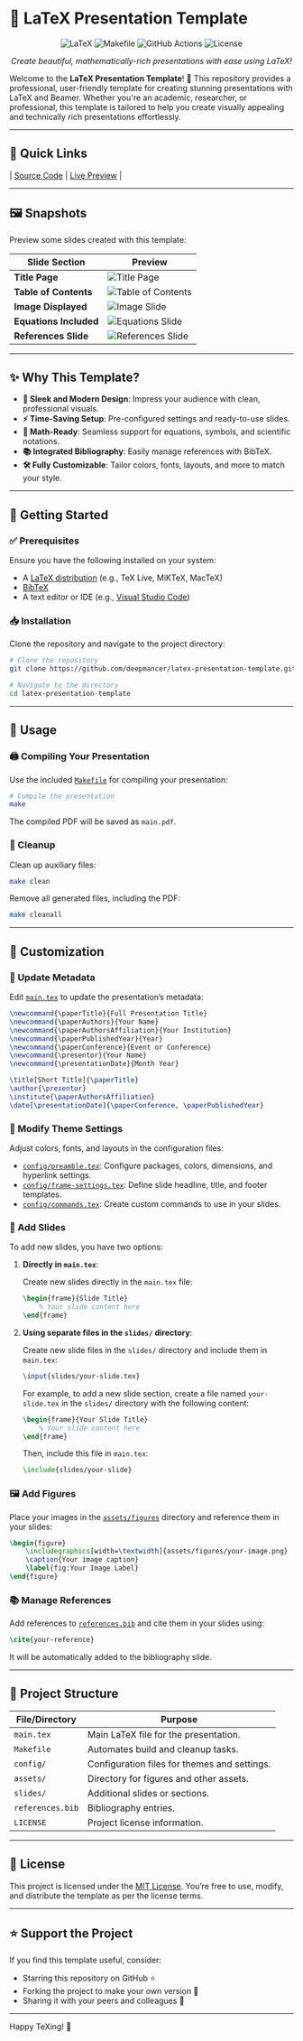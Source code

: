 # 🚀 LaTeX Presentation Template

<div align="center">
  <img src="https://img.shields.io/badge/LaTeX-008080.svg?style=for-the-badge&logo=LaTeX&logoColor=white" alt="LaTeX">
  <img src="https://img.shields.io/badge/Make-6D00CC.svg?style=for-the-badge&logo=Make&logoColor=white" alt="Makefile">
  <img src="https://img.shields.io/badge/GitHub%20Actions-2088FF.svg?style=for-the-badge&logo=GitHub-Actions&logoColor=white" alt="GitHub Actions">
  <img src="https://img.shields.io/badge/license-MIT-blue.svg?style=for-the-badge" alt="License">
</div>

<p align="center"><em>Create beautiful, mathematically-rich presentations with ease using LaTeX!</em></p>

Welcome to the **LaTeX Presentation Template**! 🎉 This repository provides a professional, user-friendly template for creating stunning presentations with LaTeX and Beamer. Whether you're an academic, researcher, or professional, this template is tailored to help you create visually appealing and technically rich presentations effortlessly.

---

## 📌 Quick Links

| [Source Code](https://github.com/deepmancer/latex-presentation-template) | [Live Preview](https://deepmancer.github.io/latex-presentation-template/) |

---

## 🖼️ Snapshots

Preview some slides created with this template:

| **Slide Section**       | **Preview**                                                              |
|-------------------------|--------------------------------------------------------------------------|
| **Title Page**          | ![Title Page](https://raw.githubusercontent.com/deepmancer/latex-presentation-template/main/assets/samples/titlepage.png) |
| **Table of Contents**   | ![Table of Contents](https://raw.githubusercontent.com/deepmancer/latex-presentation-template/main/assets/samples/table_of_contents.png) |
| **Image Displayed**         | ![Image Slide](https://raw.githubusercontent.com/deepmancer/latex-presentation-template/main/assets/samples/image_slide.png) |
| **Equations Included**     | ![Equations Slide](https://raw.githubusercontent.com/deepmancer/latex-presentation-template/main/assets/samples/equations.png) |
| **References Slide**    | ![References Slide](https://raw.githubusercontent.com/deepmancer/latex-presentation-template/main/assets/samples/references.png) |

---

## ✨ Why This Template?

- **🎨 Sleek and Modern Design**: Impress your audience with clean, professional visuals.
- **⚡ Time-Saving Setup**: Pre-configured settings and ready-to-use slides.
- **🔢 Math-Ready**: Seamless support for equations, symbols, and scientific notations.
- **📚 Integrated Bibliography**: Easily manage references with BibTeX.
- **🛠️ Fully Customizable**: Tailor colors, fonts, layouts, and more to match your style.

---

## 🚀 Getting Started

### ✅ Prerequisites

Ensure you have the following installed on your system:

- A [LaTeX distribution](https://www.latex-project.org/get/) (e.g., TeX Live, MiKTeX, MacTeX)
- [BibTeX](http://www.bibtex.org/)
- A text editor or IDE (e.g., [Visual Studio Code](https://code.visualstudio.com/))

### 📥 Installation

Clone the repository and navigate to the project directory:

```bash
# Clone the repository
git clone https://github.com/deepmancer/latex-presentation-template.git

# Navigate to the directory
cd latex-presentation-template
```

---

## 📖 Usage

### 🖨️ Compiling Your Presentation

Use the included [`Makefile`](Makefile) for compiling your presentation:

```bash
# Compile the presentation
make
```

The compiled PDF will be saved as `main.pdf`.

### 🧹 Cleanup

Clean up auxiliary files:

```bash
make clean
```

Remove all generated files, including the PDF:

```bash
make cleanall
```

---
## 🎨 Customization

### 🔄 Update Metadata

Edit [`main.tex`](main.tex) to update the presentation’s metadata:

```latex
\newcommand{\paperTitle}{Full Presentation Title}
\newcommand{\paperAuthors}{Your Name}
\newcommand{\paperAuthorsAffiliation}{Your Institution}
\newcommand{\paperPublishedYear}{Year}
\newcommand{\paperConference}{Event or Conference}
\newcommand{\presentor}{Your Name}
\newcommand{\presentationDate}{Month Year}

\title[Short Title]{\paperTitle}
\author{\presentor}
\institute{\paperAuthorsAffiliation}
\date[\presentationDate]{\paperConference, \paperPublishedYear}
```

### 🎨 Modify Theme Settings

Adjust colors, fonts, and layouts in the configuration files:

- [`config/preamble.tex`](./config/preamble.tex): Configure packages, colors, dimensions, and hyperlink settings.
- [`config/frame-settings.tex`](./config/frame-settings.tex): Define slide headline, title, and footer templates.
- [`config/commands.tex`](./config/commands.tex): Create custom commands to use in your slides.


### 📄 Add Slides

To add new slides, you have two options:

1. **Directly in `main.tex`**:

   Create new slides directly in the `main.tex` file:

   ```latex
   \begin{frame}{Slide Title}
       % Your slide content here
   \end{frame}
   ```

2. **Using separate files in the `slides/` directory**:

   Create new slide files in the `slides/` directory and include them in `main.tex`:

   ```latex
   \input{slides/your-slide.tex}
   ```

   For example, to add a new slide section, create a file named `your-slide.tex` in the `slides/` directory with the following content:

   ```latex
   \begin{frame}{Your Slide Title}
       % Your slide content here
   \end{frame}
   ```

   Then, include this file in `main.tex`:

   ```latex
   \include{slides/your-slide}
   ```


### 🖼️ Add Figures

Place your images in the [`assets/figures`](./assets/figures) directory and reference them in your slides:

```latex
\begin{figure}
    \includegraphics[width=\textwidth]{assets/figures/your-image.png}
    \caption{Your image caption}
    \label{fig:Your Image Label}
\end{figure}
```

### 📚 Manage References

Add references to [`references.bib`](references.bib) and cite them in your slides using:

```latex
\cite{your-reference}
```

It will be automatically added to the bibliography slide.

---

## 📁 Project Structure

| **File/Directory**         | **Purpose**                                                        |
|----------------------------|--------------------------------------------------------------------|
| `main.tex`                 | Main LaTeX file for the presentation.                             |
| `Makefile`                 | Automates build and cleanup tasks.                               |
| `config/`                  | Configuration files for themes and settings.                     |
| `assets/`                  | Directory for figures and other assets.                          |
| `slides/`                  | Additional slides or sections.                                   |
| `references.bib`           | Bibliography entries.                                            |
| `LICENSE`                  | Project license information.                                     |

---

## 📄 License

This project is licensed under the [MIT License](LICENSE). You’re free to use, modify, and distribute the template as per the license terms.

---

## ⭐ Support the Project

If you find this template useful, consider:

- Starring this repository on GitHub ⭐
- Forking the project to make your own version 🍴
- Sharing it with your peers and colleagues 📢

---

Happy TeXing! 🎉
